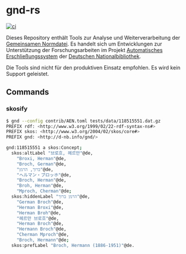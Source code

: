 # gnd-rs

[![ci](https://github.com/deutsche-nationalbibliothek/gnd-rs/actions/workflows/ci.yml/badge.svg)](https://github.com/deutsche-nationalbibliothek/gnd-rs/actions/workflows/ci.yml)

Dieses Repository enthält Tools zur Analyse und Weiterverarbeitung der [Gemeinsamen Normdatei](https://gnd.network). Es handelt sich um Entwicklungen zur Unterstützung der Forschungsarbeiten im Projekt [Automatisches Erschließungssystem](https://www.dnb.de/DE/Professionell/ProjekteKooperationen/Projekte/KI/ki_node.html) der [Deutschen Nationalbibliothek](https://www.dnb.de).

Die Tools sind nicht für den produktiven Einsatz empfohlen. Es wird kein Support geleistet.


## Commands

### skosify


```bash
$ gnd --config contrib/AEN.toml tests/data/118515551.dat.gz
PREFIX rdf: <http://www.w3.org/1999/02/22-rdf-syntax-ns#>
PREFIX skos: <http://www.w3.org/2004/02/skos/core#>
PREFIX gnd: <http://d-nb.info/gnd/>

gnd:118515551 a skos:Concept;
  skos:altLabel "브로흐, 헤르만"@de,
    "Broxi, Herman"@de,
    "Broch, German"@de,
    "ברוך, הרמן"@de,
    "ヘルマン・ブロッホ"@de,
    "Broch, Herman"@de,
    "Broh, Herman"@de,
    "Mproch, Cherman"@de;
  skos:hiddenLabel "הרמן ברוך"@de,
    "German Broch"@de,
    "Herman Broxi"@de,
    "Herman Broh"@de,
    "헤르만 브로흐"@de,
    "Herman Broch"@de,
    "Hermann Broch"@de,
    "Cherman Mproch"@de,
    "Broch, Hermann"@de;
  skos:prefLabel "Broch, Hermann (1886-1951)"@de.
```
